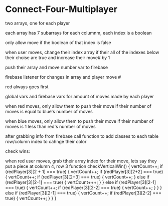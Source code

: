 # Connect-Four-Multiplayer


two arrays, one for each player

each array has 7 subarrays for each columnm, each index is a boolean

only allow move if the boolean of that index is false

when user moves, change their index array if their all of the indexes below their choise are true and increase their move# by 1

push their array and move number var to firebase

firebase listener for changes in array and player move #

red always goes first

global vars and firebase vars for amount of moves made by each player

when red moves, only allow them to push their move if their number of moves is equal to blue's number of moves

when blue moves, only allow them to push their move if their number of moves is 1 less than red's number of moves

after grabbing info from firebase call function to add classes to each table row/column index to cahnge their color

check wins:

when red user moves, grab ttheir array index for their move, lets say they put a piece at column 4, row 3
function checkVerticalWin() {
    vertCount++;
if (redPlayer[3][2 + 1] === true) {
    vertCount++;
    if (redPlayer[3][2+2] === true) {
        vertCount++;
        if (redPlayer[3][2+3] === true) {
            vertCount++;
        } else if (redPlayer[3][2-1] === true) {
            vertCount+++;
        }
    } else if (redPlayer[3][2-1] === true) {
        vertCount++;
        if (redPlayer[3][2-2] === true) {
            vertCount++;
        }
    }
} else if (redPlayer[3][2-1] === true) {
    vertCount++;
    if (redPlayer[3][2-2] === true) {
        vertCount++;
    }
}
}